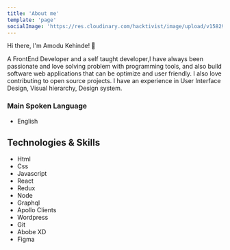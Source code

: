 ```yaml
---
title: 'About me'
template: 'page'
socialImage: 'https://res.cloudinary.com/hacktivist/image/upload/v1582900689/IMG_9816_pnaxcf.jpg'
---
```


Hi there, I'm Amodu Kehinde! 👋

A FrontEnd Developer and a self taught developer,I have always been passionate and love solving problem with programming tools, and also build software web applications that can be optimize and user friendly. I also love contributing to open source projects. I have an experience in User Interface Design, Visual hierarchy, Design system.

<!-- I am a Developer Advocate 🥑, Software Developer, and Technical Writer. I have ~4 years professional expertise in Software Development, majoring mostly in Frontend technologies. -->
<!-- 
I love to [write](/), code, and [teach](/pages/talks).

Personally, I love constant learning, growing and working towards becoming a better version of myself 😄.

Lately, I lead Developer Relations efforts at [Cloud Foundry Foundation](https://cloudfoundry.com), where we are working on providing the best developer experience on kubernetes.

I am well experienced in organising developer driven events and also managing developer communities. On some days, I enjoy writing API documentation, as well as building APIs, using Nodejs alongside logging and ARM tools like New Relic etc.

In my free time, I write techincal articles mostly on Cloud Native Technologies, Javascript etc. ~3 experience in Technical writing for companies and publications alongside a track record in helping many developer communities in my locality organise and plan events. -->

### Main Spoken Language

- English


## Technologies & Skills
- Html
- Css
- Javascript
- React
- Redux
- Node
- Graphql
- Apollo Clients
- Wordpress
- Git
- Abobe XD
- Figma

